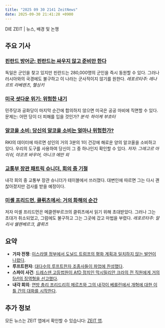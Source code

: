 ```yaml
---
title: "2025 09 30 2141 ZeitNews"
date: 2025-09-30 21:41:28 +0900
---
```


DIE ZEIT | 뉴스, 배경 및 논쟁 

## 주요 기사 

### [핀란드 방어군: 핀란드는 싸우지 않고 준비만 한다](https://www.zeit.de/kultur/2025-09/finnische-verteidigungskraefte-militaer-soldaten-reservisten)  
독일은 군인을 찾고 있지만 핀란드는 280,000명의 군인을 즉시 동원할 수 있다. 그러나 러시아와의 국경에도 불구하고 이 나라는 군사적이지 않기를 원한다. *레포르타주: 레나르트 라베렌츠, 헬싱키*

### [미국 셧다운 위기: 위험한 내기](https://www.zeit.de/politik/ausland/2025-09/shutdown-usa-haushaltssperre-jd-vance-demokraten-republikaner-gxe)  
민주당과 공화당이 마지막 순간에 합의하지 않으면 미국은 공공 마비에 직면할 수 있다. 문제는: 어떤 당이 더 피해를 입을 것인가? *분석: 하이케 부흐터*

### [알코올 소비: 당신의 알코올 소비는 얼마나 위험한가?](https://www.zeit.de/gesundheit/2025-09/alkoholkonsum-rechner-vergleich-gesundheitsrisiko-studie)  
RKI의 데이터에 따르면 성인의 거의 3분의 1이 건강에 해로운 양의 알코올을 소비하고 있다. 우리의 도구를 사용하여 당신이 그 중 하나인지 확인할 수 있다. *저자: 그레고르 아이쉬, 야코프 바우어, 아니크 에만 외*

### [교통부 장관 패트릭 슈니더, 회의 중 기절](https://www.zeit.de/politik/deutschland/2025-09/patrick-schnieder-verkehrsminister-zusammenbruch)  
내각 회의 중 교통부 장관 슈니더가 테이블에서 쓰러졌다. 대변인에 따르면 그는 다시 괜찮아졌지만 검사를 받을 예정이다.

### [미셸 프리드먼, 클뤼츠에서: 거의 화해의 순간](https://www.zeit.de/kultur/2025-09/michel-friedman-kluetz-ausladung-demo-pen)  
저자 미셸 프리드먼은 메클렌부르크의 클뤼츠에서 읽기 위해 초대받았다. 그러나 그는 초대가 취소되었고, 그럼에도 불구하고 그는 그곳에 갔고 마법을 부렸다. *레포르타주: 알리사 쉘렌베르크, 클뤼츠*

## 요약  
- **가자 전쟁**: [이스라엘 정부에서 도널드 트럼프의 평화 계획과 일치하지 않는 발언이 나왔다](https://www.zeit.de/politik/ausland/2025-09/israel-regierung-friedensplan-gaza-netanjahu-smotrich). 
- **루프트한자**: [대다수의 루프트한자 조종사들이 파업에 찬성했다](https://www.zeit.de/wirtschaft/2025-09/piloten-stimmen-fuer-streik-bei-der-lufthansa). 
- **스파이 사건**: [드레스덴 고등법원이 AfD 정치인 막시밀리안 크라의 전 직원에게 거의 5년의 징역형을 선고했다](https://www.zeit.de/politik/deutschland/2025-09/spionagevorwurf-haftstrafe-fuer-ex-mitarbeiter-von-afd-politiker-krah). 
- **내각 회의**: [연방 총리 프리드리히 메르츠와 그의 내각이 베를린에서 개혁에 대한 이틀 간의 대화를 시작한다](https://www.zeit.de/politik/deutschland/2025-09/bundesregierung-klausur-bundeskabinett-villa-borsig-modernisierungsagenda). 

## 추가 정보  
모든 뉴스는 ZEIT 앱에서 확인할 수 있습니다: [ZEIT 앱](https://www.zeit.de/administratives/zeit-online-app-ios-android).